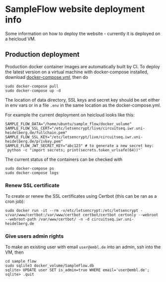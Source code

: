 # SampleFlow website deployment info

Some information on how to deploy the website - currently it is deployed on a heicloud VM.

## Production deployment

Production docker container images are automatically built by CI.
To deploy the latest version on a virtual machine with docker-compose installed,
download [docker-compose.yml](https://raw.githubusercontent.com/ssciwr/sample_flow/main/docker-compose.yml), then do

```
sudo docker-compose pull
sudo docker-compose up -d
```

The location of data directory, SSL keys and secret key should be set
either in env vars or in a file `.env` in the same location as the docker-compose.yml.

For example the current deployment on heicloud looks like this:

```
SAMPLE_FLOW_DATA="/home/ubuntu/sample_flow/docker_volume"
SAMPLE_FLOW_SSL_CERT="/etc/letsencrypt/live/circuitseq.iwr.uni-heidelberg.de/fullchain.pem"
SAMPLE_FLOW_SSL_KEY="/etc/letsencrypt/live/circuitseq.iwr.uni-heidelberg.de/privkey.pem"
SAMPLE_FLOW_JWT_SECRET_KEY="abc123" # to generate a new secret key: `python -c "import secrets; print(secrets.token_urlsafe(64))"`
```

The current status of the containers can be checked with

```
sudo docker-compose ps
sudo docker-compose logs
```

### Renew SSL certificate

To create or renew the SSL certificates using Certbot (this can be ran as a cron job):

```
sudo docker run -it --rm -v/etc/letsencrypt:/etc/letsencrypt -v/var/www/certbot:/var/www/certbot certbot/certbot certonly --webroot --webroot-path /var/www/certbot/ -n -d circuitseq.iwr.uni-heidelberg.de
```

### Give users admin rights

To make an existing user with email `user@embl.de` into an admin, ssh into the VM, then

```
cd sample_flow
sudo sqlite3 docker_volume/SampleFlow.db
sqlite> UPDATE user SET is_admin=true WHERE email='user@embl.de';
sqlite> .quit
```

